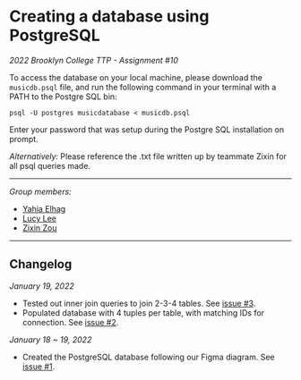# Creating a database using PostgreSQL
*2022 Brooklyn College TTP - Assignment #10*

To access the database on your local machine, please download the `musicdb.psql` file, and run the following command in your terminal with a PATH to the Postgre SQL bin:

`psql -U postgres musicdatabase < musicdb.psql`

Enter your password that was setup during the Postgre SQL installation on prompt.

*Alternatively:*
Please reference the .txt file written up by teammate Zixin for all psql queries made.

---

*Group members:*  
* [Yahia Elhag](https://github.com/YahiaE)
* [Lucy Lee](https://github.com/lucylee-412)
* [Zixin Zou](https://github.com/zxin1007)

---

## Changelog

*January 19, 2022*
* Tested out inner join queries to join 2-3-4 tables. See [issue #3](/../../issues/3).
* Populated database with 4 tuples per table, with matching IDs for connection. See [issue #2](/../../issues/2).

*January 18 ~ 19, 2022*
* Created the PostgreSQL database following our Figma diagram. See [issue #1](/../../issues/1).
